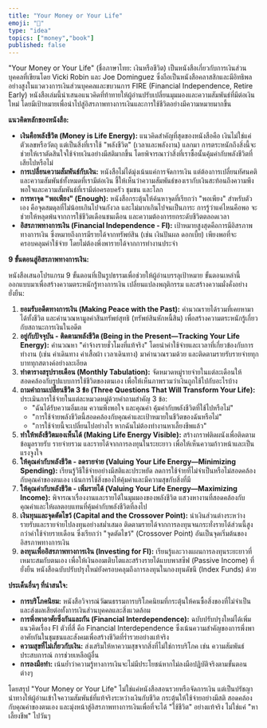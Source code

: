 ```yaml
---
title: "Your Money or Your Life"
emoji: "🎃"
type: "idea"
topics: ["money","book"]
published: false
---
```


"Your Money or Your Life" (ชื่อภาษาไทย: เงินหรือชีวิต) เป็นหนังสือเกี่ยวกับการเงินส่วนบุคคลที่เขียนโดย Vicki Robin และ Joe Dominguez ซึ่งถือเป็นหนังสือคลาสสิกและมีอิทธิพลอย่างสูงในแวดวงการเงินส่วนบุคคลและขบวนการ FIRE (Financial Independence, Retire Early) หนังสือเล่มนี้นำเสนอแนวคิดที่ท้าทายให้ผู้อ่านปรับเปลี่ยนมุมมองและความสัมพันธ์ที่มีต่อเงินใหม่ โดยมีเป้าหมายเพื่อนำไปสู่อิสรภาพทางการเงินและการใช้ชีวิตอย่างมีความหมายมากขึ้น

**แนวคิดหลักของหนังสือ:**

*   **เงินคือพลังชีวิต (Money is Life Energy):** แนวคิดสำคัญที่สุดของหนังสือคือ เงินไม่ใช่แค่ตัวเลขหรือวัตถุ แต่เป็นสิ่งที่เราใช้ "พลังชีวิต" (เวลาและพลังงาน) แลกมา การตระหนักถึงสิ่งนี้จะช่วยให้เราตัดสินใจใช้จ่ายเงินอย่างมีสติมากขึ้น โดยพิจารณาว่าสิ่งที่เราซื้อนั้นคุ้มค่ากับพลังชีวิตที่เสียไปหรือไม่
*   **การเปลี่ยนความสัมพันธ์กับเงิน:** หนังสือไม่ได้มุ่งเน้นแค่การจัดการเงิน แต่ต้องการเปลี่ยนทัศนคติและความสัมพันธ์ทั้งหมดที่เรามีต่อเงิน ชี้ให้เห็นว่าความสัมพันธ์ของเรากับเงินสะท้อนถึงความพึงพอใจและความสัมพันธ์ที่เรามีต่อครอบครัว ชุมชน และโลก
*   **การหาจุด "พอเพียง" (Enough):** หนังสือกระตุ้นให้ค้นหาจุดที่เรียกว่า "พอเพียง" สำหรับตัวเอง คือจุดสมดุลที่ไม่น้อยเกินไปจนกังวล และไม่มากเกินไปจนเป็นภาระ การรู้ว่าแค่ไหนคือพอ จะช่วยให้หลุดพ้นจากการใช้ชีวิตเดือนชนเดือน และความต้องการยกระดับชีวิตตลอดเวลา
*   **อิสรภาพทางการเงิน (Financial Independence - FI):** เป้าหมายสูงสุดคือการมีอิสรภาพทางการเงิน ซึ่งหมายถึงการมีรายได้จากทรัพย์สิน (เช่น เงินปันผล ดอกเบี้ย) เพียงพอที่จะครอบคลุมค่าใช้จ่าย โดยไม่ต้องพึ่งพารายได้จากการทำงานประจำ

**9 ขั้นตอนสู่อิสรภาพทางการเงิน:**

หนังสือเสนอโปรแกรม 9 ขั้นตอนที่เป็นรูปธรรมเพื่อช่วยให้ผู้อ่านบรรลุเป้าหมาย ขั้นตอนเหล่านี้ออกแบบมาเพื่อสร้างความตระหนักรู้ทางการเงิน เปลี่ยนแปลงพฤติกรรม และสร้างความมั่งคั่งอย่างยั่งยืน:

1.  **ยอมรับอดีตทางการเงิน (Making Peace with the Past):** คำนวณรายได้รวมที่เคยหามาได้ทั้งชีวิต และคำนวณหามูลค่าสินทรัพย์สุทธิ (ทรัพย์สินหักหนี้สิน) เพื่อสร้างความตระหนักรู้เกี่ยวกับสถานะการเงินในอดีต
2.  **อยู่กับปัจจุบัน - ติดตามพลังชีวิต (Being in the Present—Tracking Your Life Energy):** คำนวณหา "ค่าจ้างรายชั่วโมงที่แท้จริง" โดยนำค่าใช้จ่ายและเวลาที่เกี่ยวข้องกับการทำงาน (เช่น ค่าเดินทาง ค่าเสื้อผ้า เวลาเดินทาง) มาคำนวณรวมด้วย และติดตามรายรับรายจ่ายทุกบาททุกสตางค์อย่างละเอียด
3.  **ทำตารางสรุปรายเดือน (Monthly Tabulation):** จัดหมวดหมู่รายจ่ายในแต่ละเดือนให้สอดคล้องกับรูปแบบการใช้ชีวิตของตนเอง เพื่อให้เห็นภาพรวมว่าเงินถูกใช้ไปกับอะไรบ้าง
4.  **ถามคำถามเปลี่ยนชีวิต 3 ข้อ (Three Questions That Will Transform Your Life):** ประเมินการใช้จ่ายในแต่ละหมวดหมู่ด้วยคำถามสำคัญ 3 ข้อ:
    *   "ฉันได้รับความอิ่มเอม ความพึงพอใจ และคุณค่า คุ้มค่ากับพลังชีวิตที่ใช้ไปหรือไม่"
    *   "การใช้จ่ายพลังชีวิตนี้สอดคล้องกับคุณค่าและเป้าหมายในชีวิตของฉันหรือไม่"
    *   "การใช้จ่ายนี้จะเปลี่ยนไปอย่างไร หากฉันไม่ต้องทำงานหาเลี้ยงชีพแล้ว"
5.  **ทำให้พลังชีวิตมองเห็นได้ (Making Life Energy Visible):** สร้างกราฟติดผนังเพื่อติดตามข้อมูลรายรับ รายจ่ายรวม และรายได้จากการลงทุนในระยะยาว เพื่อให้เห็นความก้าวหน้าและเป็นแรงจูงใจ
6.  **ให้คุณค่ากับพลังชีวิต - ลดรายจ่าย (Valuing Your Life Energy—Minimizing Spending):** เรียนรู้วิธีใช้จ่ายอย่างมีสติและประหยัด ลดการใช้จ่ายที่ไม่จำเป็นหรือไม่สอดคล้องกับคุณค่าของตนเอง เน้นการใช้สิ่งของให้คุ้มค่าและมีความสุขกับสิ่งที่มี
7.  **ให้คุณค่ากับพลังชีวิต - เพิ่มรายได้ (Valuing Your Life Energy—Maximizing Income):** พิจารณาเรื่องงานและรายได้ในมุมมองของพลังชีวิต แสวงหางานที่สอดคล้องกับคุณค่าและให้ผลตอบแทนที่คุ้มค่ากับพลังชีวิตที่ลงไป
8.  **เงินทุนและจุดตัดไขว้ (Capital and the Crossover Point):** นำเงินส่วนต่างระหว่างรายรับและรายจ่ายไปลงทุนอย่างสม่ำเสมอ ติดตามรายได้จากการลงทุนจนกระทั่งรายได้ส่วนนี้สูงกว่าค่าใช้จ่ายรายเดือน ซึ่งเรียกว่า "จุดตัดไขว้" (Crossover Point) อันเป็นจุดเริ่มต้นของอิสรภาพทางการเงิน
9.  **ลงทุนเพื่ออิสรภาพทางการเงิน (Investing for FI):** เรียนรู้และวางแผนการลงทุนระยะยาวที่เหมาะสมกับตนเอง เพื่อให้เงินออมเติบโตและสร้างรายได้แบบพาสซีฟ (Passive Income) ที่ยั่งยืน หนังสือฉบับปรับปรุงใหม่ยังครอบคลุมถึงการลงทุนในกองทุนดัชนี (Index Funds) ด้วย

**ประเด็นอื่นๆ ที่น่าสนใจ:**

*   **การบริโภคนิยม:** หนังสือวิจารณ์วัฒนธรรมการบริโภคนิยมที่กระตุ้นให้คนซื้อสิ่งของที่ไม่จำเป็น และส่งผลเสียต่อทั้งการเงินส่วนบุคคลและสิ่งแวดล้อม
*   **การพึ่งพาอาศัยซึ่งกันและกัน (Financial Interdependence):** ฉบับปรับปรุงใหม่ได้เพิ่มแนวคิดเรื่อง FI ตัวที่สี่ คือ Financial Interdependence ซึ่งเน้นความสำคัญของการพึ่งพาอาศัยกันในชุมชนและสังคมเพื่อสร้างชีวิตที่ร่ำรวยอย่างแท้จริง
*   **ความสุขที่ไม่เกี่ยวกับเงิน:** ส่งเสริมให้หาความสุขจากสิ่งที่ไม่ใช่การบริโภค เช่น ความสัมพันธ์ ประสบการณ์ การช่วยเหลือผู้อื่น
*   **การลงมือทำ:** เน้นย้ำว่าความรู้ทางการเงินจะไม่มีประโยชน์หากไม่ลงมือปฏิบัติจริงตามขั้นตอนต่างๆ

โดยสรุป "Your Money or Your Life" ไม่ใช่แค่หนังสือสอนรวยหรือจัดการเงิน แต่เป็นปรัชญานำทางให้ผู้อ่านเข้าใจความสัมพันธ์ที่แท้จริงระหว่างเงินกับชีวิต กระตุ้นให้ใช้จ่ายอย่างมีสติ สอดคล้องกับคุณค่าของตนเอง และมุ่งหน้าสู่อิสรภาพทางการเงินเพื่อที่จะได้ "ใช้ชีวิต" อย่างแท้จริง ไม่ใช่แค่ "หาเลี้ยงชีพ" ไปวันๆ
